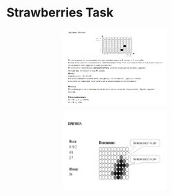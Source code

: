 # Strawberries Task
<div style="display: flex; align-items:center; justify-content:center;">
    <img src="pic1.png" style="width: 240px; height: 180px;">    
</div>
<br>
<div style="display: flex; align-items:center; justify-content:center;">
    <img src="pic2.png" style="width: 240px; height: 180px;">
</div>